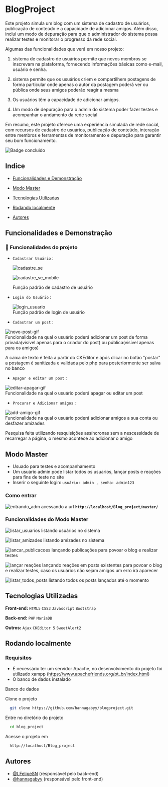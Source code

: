 # BlogProject

Este projeto simula um blog com um sistema de cadastro de usuários, publicação de conteúdo e a capacidade de adicionar amigos. Além disso, inclui um modo de depuração para que o administrador do sistema possa realizar testes e monitorar o progresso da rede social.

Algumas das funcionalidades que verá em nosso projeto:

1. sistema de cadastro de usuários permite que novos membros se inscrevam na plataforma, fornecendo informações básicas como e-mail, usuário e senha.

2. sistema permite que os usuários criem e compartilhem postagens de forma particular onde apenas o autor da postagem poderá ver ou pública onde seus amigos poderão reagir a mesma

3. Os usuários têm a capacidade de adicionar amigos.

4. Um modo de depuração para o admin do sistema poder fazer testes e acompanhar o andamento da rede social

Em resumo, este projeto oferece uma experiência simulada de rede social, com recursos de cadastro de usuários, publicação de conteúdo, interação entre membros e ferramentas de monitoramento e depuração para garantir seu bom funcionamento.

![Badge concluido](http://img.shields.io/static/v1?label=STATUS&message=%20EM%20DESENVOLVIMENTO&color=GREEN&style=for-the-badge)

## Indice
- [Funcionalidades e Demonstração](#funcionalidades-e-demonstração)

- [Modo Master](#modo-master)

- [Tecnologias Utilizadas](#tecnologias-utilizadas)

- [Rodando localmente](#rodando-localmente)

- [Autores](#autores)

## Funcionalidades e Demonstração
### 🔨 Funcionalidades do projeto

- `Cadastrar Usuário` : 

  ![cadastre_se](https://github.com/hannagabyy/blogproject/assets/88946180/1b2f9ad8-3d09-4b7c-b186-3076c4b69771)

  ![cadastre_se_mobile](https://github.com/hannagabyy/blogproject/assets/88946180/37b32c27-cc1b-4ddd-8c18-f5302b4f0553)

  Função padrão de cadastro de usuário

- `Login do Usuário` :
  
  ![login_usuario](https://github.com/hannagabyy/blogproject/assets/48922227/4ca3603e-fb44-4282-b1d2-0bc6d16aa2c9)   
  Função padrão de login de usuário

- `Cadastrar um post` :
  
![novo-post-gif](https://github.com/hannagabyy/blogproject/assets/48922227/7d961b58-bc46-49e1-a5ce-205ec27b843f)  
Funcionalidade na qual o usuário poderá adicionar um post de forma privada(visível apenas para o criador do post) ou pública(visível apenas para os amigos)

A caixa de texto é feita a partir do CKEditor e após clicar no botão "postar" a postagem é sanitizada e validada pelo php para posteriormente ser salva no banco


- `Apagar e editar um post` : 

![editar-apagar-gif](https://github.com/hannagabyy/blogproject/assets/48922227/99756f4d-4011-4fa3-838c-3a2f8829ea32)  
Funcionalidade na qual o usuário poderá apagar ou editar um post

- `Procurar e Adicionar amigos` : 

![add-amigo-gif](https://github.com/hannagabyy/blogproject/assets/48922227/3be46ae9-f920-4707-b1dd-f7777d92da7a)  
Funcionalidade na qual o usuário poderá adicionar amigos a sua conta ou desfazer amizades

Pesquisa feita utilizando resquisições assíncronas sem a nescessidade de recarregar a página, o mesmo acontece ao adicionar o amigo

## Modo Master
  - Usuado para testes e acompanhamento
  - Um usuário admin pode listar todos os usuarios, lançar posts e reações para fins de teste no site
  - Inserir o seguinte login:  `usuário: admin , senha: admin123`
    
 ### Como entrar
![entrando_adm](https://github.com/hannagabyy/blogproject/assets/88946180/93ccd555-04cb-4ca5-966c-7c4af4b06e1d)
acessando a url **`http://localhost/Blog_project/master/`**

### Funcionalidades do Modo Master
![listar_usuarios](https://github.com/hannagabyy/blogproject/assets/88946180/9a0b45b4-5749-434f-a84d-f074068cc381)
listando usuários no sistema

![listar_amizades](https://github.com/hannagabyy/blogproject/assets/88946180/1e622e72-aa95-489c-b7f8-6fa2873af075)
listando amizades no sistema

![lancar_publicacoes](https://github.com/hannagabyy/blogproject/assets/88946180/034147eb-35b4-4a13-a348-9faba54fa0d0)
lançando publicações para povoar o blog e realizar testes
      
![lançar reações](https://github.com/hannagabyy/blogproject/assets/88946180/94c0a452-2c04-43ff-9b26-08667928de86)
lançando reações em posts existentes para povoar o blog e realizar testes, caso os usuários não sejam amigos um erro irá aparecer

![listar_todos_posts](https://github.com/hannagabyy/blogproject/assets/88946180/e1ba6589-1c92-443c-b72e-55ba2a4937f1)
listando todos os posts lançados até o momento


## Tecnologias Utilizadas
**Front-end:** ``HTML5`` ``CSS3`` ``Javascript`` ``Bootstrap``

**Back-end:** ``PHP`` ``MariaDB`` 

**Outros:**  ``Ajax`` ``CKEditor 5`` ``SweetAlert2``


## Rodando localmente
### Requisitos
- É necessário ter um servidor Apache, no desenvolvimento do projeto foi utilizado xampp (https://www.apachefriends.org/pt_br/index.html)
- O banco de dados instalado

Banco de dados


Clone o projeto

```bash
  git clone https://github.com/hannagabyy/blogproject.git
```

Entre no diretório do projeto

```bash
  cd blog_project
```

Acesse o projeto em

```bash
  http://localhost/Blog_project
```

## Autores
- [@LFelipeSN](https://www.github.com/LFelipeSN) (responsável pelo back-end)
- [@hannagabyy](https://www.github.com/hannagabyy) (responsável pelo front-end)
